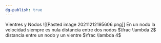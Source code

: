 ```yaml
---
dg-publish: true
---
```

Vientres y Nodos
![[Pasted image 20211212195606.png]]
En un nodo la velocidad siempre es nula
distancia entre dos nodos $\frac \lambda 2$
distancia entre un nodo y un vientre $\frac \lambda 4$